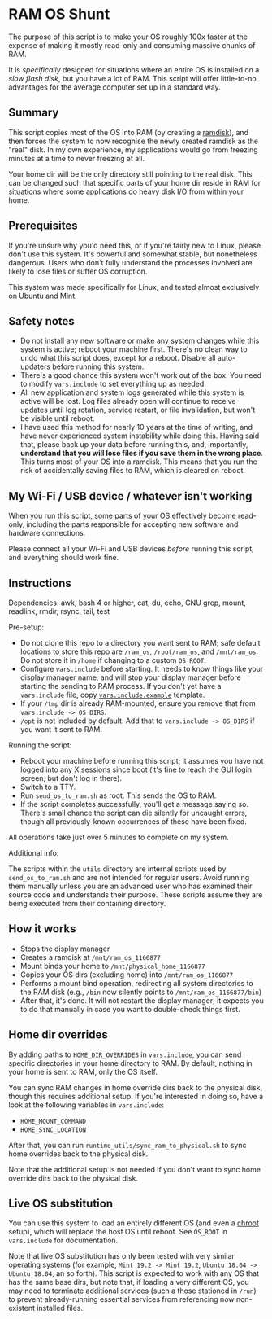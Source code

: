 # RAM OS Shunt

The purpose of this script is to make your OS roughly 100x faster at the
expense of making it mostly read-only and consuming massive chunks of RAM.

It is _specifically_ designed for situations where an entire OS is installed on
a _slow flash disk_, but you have a lot of RAM. This script will offer
little-to-no advantages for the average computer set up in a standard way.

## Summary

This script copies most of the OS into RAM (by creating a 
[ramdisk](https://en.wikipedia.org/wiki/Tmpfs)),
and then forces the
system to now recognise the newly created ramdisk as the "real" disk. In my own
experience, my applications would go from freezing minutes at a time to never
freezing at all.

Your home dir will be the only directory still pointing to the real disk. This
can be changed such that specific parts of your home dir reside in RAM for
situations where some applications do heavy disk I/O from within your home.

## Prerequisites

If you're unsure why you'd need this, or if you're fairly new to Linux, please
don't use this system. It's powerful and somewhat stable, but nonetheless
dangerous. Users who don't fully understand the processes involved are likely
to lose files or suffer OS corruption.

This system was made specifically for Linux, and tested almost exclusively on
Ubuntu and Mint.

## Safety notes

* Do not install any new software or make any system changes while this system
  is active; reboot your machine first. There's no clean way to undo what this
  script does, except for a reboot. Disable all auto-updaters before running
  this system.
* There's a good chance this system won't work out of the box. You need to
  modify `vars.include` to set everything up as needed.
* All new application and system logs generated while this system is active
  will be lost. Log files already open will continue to receive updates until
  log rotation, service restart, or file invalidation, but won't be visible
  until reboot.
* I have used this method for nearly 10 years at the time of writing, and have
  never experienced system instability while doing this. Having said that,
  please
  back up your data before running this, and, importantly, **understand that
  you will lose files if you save them in the wrong place**. This turns most of
  your OS into a ramdisk. This means that you run the risk of accidentally
  saving files to RAM, which is cleared on reboot.

## My Wi-Fi / USB device / whatever isn't working

When you run this script, some parts of your OS effectively become read-only, including the parts responsible for accepting new software and hardware connections.

Please connect all your Wi-Fi and USB devices *before* running this script, and everything should work fine.

## Instructions

Dependencies: awk, bash 4 or higher, cat, du, echo, GNU grep, mount, readlink,
rmdir, rsync, tail, test

Pre-setup:

* Do not clone this repo to a directory you want sent to RAM; safe default
  locations to store this repo are `/ram_os`, `/root/ram_os`, and
  `/mnt/ram_os`. Do not store it in `/home` if changing to a custom `OS_ROOT`.
* Configure `vars.include` before starting. It needs to know things like your
  display manager name, and will stop your display manager before starting the
  sending to RAM process. If you don't yet have a `vars.include` file, copy
  [`vars.include.example`](/vars.include.example) template.
* If your `/tmp` dir is already RAM-mounted, ensure you remove that from
  `vars.include -> OS_DIRS`.
* `/opt` is not included by default. Add that to `vars.include -> OS_DIRS` if
  you want it sent to RAM.

Running the script:

* Reboot your machine before running this script; it assumes you have not
  logged into any X sessions since boot (it's fine to reach the GUI login
  screen,
  but don't log in there).
* Switch to a TTY.
* Run `send_os_to_ram.sh` as root. This sends the OS to RAM.
* If the script completes successfully, you'll get a message saying so. There's
  small chance the script can die silently for uncaught errors, though all
  previously-known occurrences of these have been fixed.
  
All operations take just over 5 minutes to complete on my system.

Additional info:

The scripts within the `utils` directory are internal scripts used by
`send_os_to_ram.sh` and are not intended for regular users. Avoid running them
manually unless you are an advanced user who has examined their source code and
understands their purpose. These scripts assume they are being executed from
their containing directory.

## How it works

* Stops the display manager
* Creates a ramdisk at `/mnt/ram_os_1166877`
* Mount binds your home to `/mnt/physical_home_1166877`
* Copies your OS dirs (excluding home) into `/mnt/ram_os_1166877`
* Performs a mount bind operation, redirecting all system directories to the
  RAM disk (e.g., `/bin` now silently points to `/mnt/ram_os_1166877/bin`)
* After that, it's done. It will not restart the display manager; it expects
  you to do that manually in case you want to double-check things first.

## Home dir overrides

By adding paths to `HOME_DIR_OVERRIDES` in `vars.include`, you can send
specific directories in your home directory to RAM. By default, nothing in your
home is sent to RAM, only the OS itself.

You can sync RAM changes in home override dirs back to the physical disk,
though this requires additional setup. If you're interested in doing so, have a
look at the following variables in `vars.include`:
* `HOME_MOUNT_COMMAND`
* `HOME_SYNC_LOCATION`

After that, you can run `runtime_utils/sync_ram_to_physical.sh` to sync home
overrides back to the physical disk.

Note that the additional setup is not needed if you don't want to sync home
override dirs back to the physical disk.

## Live OS substitution

You can use this system to load an entirely different OS (and even a
[chroot](https://en.wikipedia.org/wiki/Chroot)
setup), which will replace the host OS until reboot. See `OS_ROOT` in
`vars.include` for documentation.

Note that live OS substitution has only been tested with very similar operating
systems (for example, `Mint 19.2 -> Mint 19.2`, `Ubuntu 18.04 -> Ubuntu 18.04`,
an so forth). This script is expected to work with any OS that has the same
base dirs, but note that, if loading a very different OS, you may need to
terminate additional services (such a those stationed in `/run`) to prevent
already-running essential services from referencing now non-existent installed
files.
